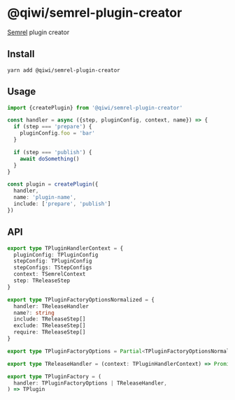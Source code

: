 # @qiwi/semrel-plugin-creator
[Semrel](https://github.com/semantic-release/semantic-release) plugin creator

## Install
```shell script
yarn add @qiwi/semrel-plugin-creator
```

## Usage
```typescript
import {createPlugin} from '@qiwi/semrel-plugin-creator'

const handler = async ({step, pluginConfig, context, name}) => {
  if (step === 'prepare') {
    pluginConfig.foo = 'bar'
  }

  if (step === 'publish') {
    await doSomething()
  }
}

const plugin = createPlugin({
  handler,
  name: 'plugin-name',
  include: ['prepare', 'publish']
})
```

## API
```typescript
export type TPluginHandlerContext = {
  pluginConfig: TPluginConfig
  stepConfig: TPluginConfig
  stepConfigs: TStepConfigs
  context: TSemrelContext
  step: TReleaseStep
}

export type TPluginFactoryOptionsNormalized = {
  handler: TReleaseHandler
  name?: string
  include: TReleaseStep[]
  exclude: TReleaseStep[]
  require: TReleaseStep[]
}

export type TPluginFactoryOptions = Partial<TPluginFactoryOptionsNormalized>

export type TReleaseHandler = (context: TPluginHandlerContext) => Promise<any>

export type TPluginFactory = (
  handler: TPluginFactoryOptions | TReleaseHandler,
) => TPlugin
```
